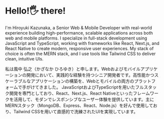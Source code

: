 # Hello!🖐️ there!

<picture>
  <source
    media="(prefers-color-scheme: dark)"
    srcset="https://img.shields.io/badge/Express%20js-000000?style=for-the-badge&logo=express&logoColor=white"
  />
  <source
    media="(prefers-color-scheme: light)"
    srcset="https://raw.githubusercontent.com/platane/snk/output/github-contribution-grid-snake.svg"
  />
</picture>

I'm Hiroyuki Kazunaka, a Senior Web & Mobile Developer with real-world experience building high-performance, scalable applications across both web and mobile platforms. I specialize in full-stack development using JavaScript and TypeScript, working with frameworks like React, Next.js, and React Native to create modern, responsive user experiences. My stack of choice is often the MERN stack, and I use tools like Tailwind CSS to deliver clean, intuitive UIs.

私は風中 弘之（かざなか ひろゆき）と申します。Webおよびモバイルアプリケーションの開発において、実践的な経験を持つシニア開発者です。高性能かつスケーラブルなアプリケーションの構築を、Webとモバイルの両方のプラットフォームで手がけてきました。
JavaScriptおよびTypeScriptを用いたフルスタック開発を専門としており、React、Next.js、React Nativeといったフレームワークを活用して、モダンでレスポンシブなユーザー体験を提供しています。主にMERNスタック（MongoDB、Express、React、Node.js）を好んで使用しており、Tailwind CSSを用いて直感的で洗練されたUIを実現しています。
